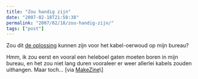 ```yaml
---
title: "Zou handig zijn"
date: "2007-02-18T21:58:38"
permalink: "2007/02/18/zou-handig-zijn/"
tags: ["post"]
---
```

Zou dit [de oplossing](http://67.18.248.210/van/ "http://67.18.248.210/van/") kunnen zijn voor het kabel-oerwoud op mijn bureau?

Hmm, ik zou eerst en vooral een heleboel gaten moeten boren in mijn bureau, en het zou niet lang duren vooraleer er weer allerlei kabels zouden uithangen. Maar toch… \[via [MakeZine](http://www.makezine.com/blog/archive/2007/02/declutter_your.html?CMP=OTC-0D6B48984890 "http://www.makezine.com/blog/archive/2007/02/declutter_your.html?CMP=OTC-0D6B48984890")\]
